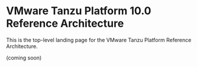 # VMware Tanzu Platform 10.0 Reference Architecture   

This is the top-level landing page for the VMware Tanzu Platform Reference Architecture. 

(coming soon)

&nbsp; 
